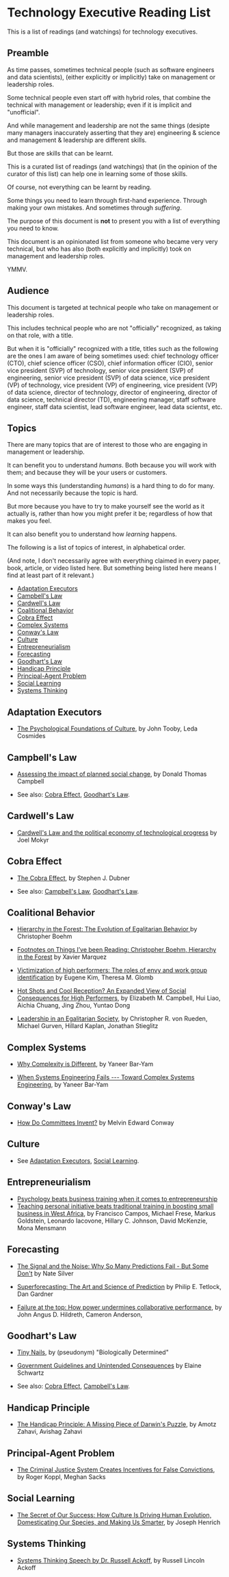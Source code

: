 # Technology Executive Reading List

This is a list of readings (and watchings) for technology executives.


## Preamble

As time passes, sometimes technical people (such as software engineers and data scientists),
(either explicitly or implicitly) take on management or leadership roles.

Some technical people even start off with hybrid roles, that combine the technical with
management or leadership; even if it is implicit and "unofficial".

And while management and leadership are not the same things (desipte many managers inaccurately
asserting that they are) engineering & science and management & leadership are different skills.

But those are skills that can be learnt.


This is a curated list of readings (and watchings) that (in the opinion of the curator of this list)
can help one in learning some of those skills.

Of course, not everything can be learnt by reading.

Some things you need to learn through first-hand experience.
Through making your own mistakes.
And sometimes through *suffering*.


The purpose of this document is **not** to present you with a list of everything you need to know.

This document is an opinionated list from someone who became very very technical, but who has also
(both explicitly and implicitly) took on management and leadership roles.

YMMV.


## Audience

This document is targeted at technical people who take on management or leadership roles.

This includes technical people who are not "officially" recognized, as taking on that role, with a title.

But when it is "officially" recognized with a title,
titles such as the following are the ones I am aware of being sometimes used:
chief technology officer (CTO),
chief science officer (CSO),
chief information officer (CIO),
senior vice president (SVP) of technology,
senior vice president (SVP) of engineering,
senior vice president (SVP) of data science,
vice president (VP) of technology,
vice president (VP) of engineering,
vice president (VP) of data science,
director of technology,
director of engineering,
director of data science,
technical director (TD),
engineering manager,
staff software engineer,
staff data scientist,
lead software engineer,
lead data scientst,
etc.


## Topics

There are many topics that are of interest to those who are engaging in management or leadership.

It can benefit you to understand *humans*.
Both because you will work with them;
and because they will be your users or customers.

In some ways this (understanding *humans*) is a hard thing to do for many.
And not necessarily because the topic is hard.

But more because you have to try to make yourself see the world as it actually is,
rather than how you might prefer it be; regardless of how that makes you feel.


It can also benefit you to understand how *learning* happens.


The following is a list of topics of interest, in alphabetical order.

(And note, I don't necessarily agree with everything claimed in every paper, book, article, or video listed here.
But something being listed here means I find at least part of it relevant.)

* [Adaptation Executors](#adaptation-executors)
* [Campbell's Law](#campbells-law)
* [Cardwell's Law](#cardwells-law)
* [Coalitional Behavior](#coalitional-behavior)
* [Cobra Effect](#cobra-effect)
* [Complex Systems](#complex-systems)
* [Conway's Law](#conways-law)
* [Culture](#culture)
* [Entrepreneurialism](#entrepreneurialism)
* [Forecasting](#forecasting)
* [Goodhart's Law](#goodharts-law)
* [Handicap Principle](#handicap-principle)
* [Principal-Agent Problem](#principal-agent-problem)
* [Social Learning](#social-learning)
* [Systems Thinking](#systems-thinking)


## Adaptation Executors

* [The Psychological Foundations of Culture](http://www.cep.ucsb.edu/papers/pfc92.pdf),
  by John Tooby, Leda Cosmides


## Campbell's Law

* [Assessing the impact of planned social change](https://dx.doi.org/10.1016%2F0149-7189%2879%2990048-X),
  by Donald Thomas Campbell

* See also:
  [Cobra Effect](#cobra-effect),
  [Goodhart's Law](#goodharts-law).


## Cardwell's Law

* [Cardwell's Law and the political economy of technological progress](http://www.sciencedirect.com/science/article/pii/0048733394010064)
  by Joel Mokyr


## Cobra Effect

* [The Cobra Effect](http://freakonomics.com/podcast/the-cobra-effect-a-new-freakonomics-radio-podcast/),
  by Stephen J. Dubner

* See also:
  [Campbell's Law](#campbells-law),
  [Goodhart's Law](#goodharts-law).

## Coalitional Behavior

* [Hierarchy in the Forest: The Evolution of Egalitarian Behavior ](http://www.goodreads.com/book/show/2131522.Hierarchy_in_the_Forest)
  by Christopher Boehm

* [Footnotes on Things I’ve been Reading: Christopher Boehm, Hierarchy in the Forest](http://abandonedfootnotes.blogspot.com/2010/07/footnotes-on-things-ive-been-reading_21.html)
  by Xavier Marquez

* [Victimization of high performers: The roles of envy and work group identification](http://psycnet.apa.org/journals/apl/99/4/619/)
  by Eugene Kim, Theresa M. Glomb

* [Hot Shots and Cool Reception? An Expanded View of Social Consequences for High Performers](http://psycnet.apa.org/psycinfo/2017-06323-001/),
  by Elizabeth M. Campbell, Hui Liao, Aichia Chuang, Jing Zhou, Yuntao Dong

* [Leadership in an Egalitarian Society](https://www.ncbi.nlm.nih.gov/pmc/articles/PMC4258461/),
  by Christopher R. von Rueden, Michael Gurven, Hillard Kaplan, Jonathan Stieglitz


## Complex Systems

* [Why Complexity is Different](https://mystudentvoices.com/why-complexity-is-different-ecd498e0eccb),
  by Yaneer Bar-Yam

* [When Systems Engineering Fails --- Toward Complex Systems Engineering](http://necsi.edu/research/engineering/engineerfail.html),
  by Yaneer Bar-Yam


## Conway's Law

* [How Do Committees Invent?](http://www.melconway.com/Home/Committees_Paper.html)
  by Melvin Edward Conway


## Culture

* See
  [Adaptation Executors](#adaptation-executors),
  [Social Learning](#social-learning).


## Entrepreneurialism

* [Psychology beats business training when it comes to entrepreneurship](https://www.economist.com/news/business/21729454-among-small-business-owners-togo-least-psychology-beats-business-training-when-it-comes)
* [Teaching personal initiative beats traditional training in boosting small business in West Africa](http://science.sciencemag.org/content/357/6357/1287),
  by Francisco Campos,
     Michael Frese,
     Markus Goldstein,
     Leonardo Iacovone,
     Hillary C. Johnson,
     David McKenzie,
     Mona Mensmann


## Forecasting

* [The Signal and the Noise: Why So Many Predictions Fail - But Some Don't](http://www.goodreads.com/book/show/13588394-the-signal-and-the-noise)
  by Nate Silver

* [Superforecasting: The Art and Science of Prediction](http://www.goodreads.com/book/show/23995360-superforecasting)
  by Philip E. Tetlock, Dan Gardner

* [Failure at the top: How power undermines collaborative performance](http://psycnet.apa.org/doi/10.1037/pspi0000045),
  by John Angus D. Hildreth, Cameron Anderson,


## Goodhart's Law

* [Tiny Nails](http://biologicallydetermined.blogspot.com/2013/06/tiny-nails.html),
  by (pseudonym) "Biologically Determined"

* [Government Guidelines and Unintended Consequences](http://econlife.com/2012/04/government-guidelines-and-unintended-consequences/)
  by Elaine Schwartz

* See also:
  [Cobra Effect](#cobra-effect),
  [Campbell's Law](#campbells-law).


## Handicap Principle

* [The Handicap Principle: A Missing Piece of Darwin's Puzzle](http://www.goodreads.com/book/show/885547.The_Handicap_Principle),
  by  Amotz Zahavi, Avishag Zahavi


## Principal-Agent Problem

* [The Criminal Justice System Creates Incentives for False Convictions](http://dx.doi.org/10.1080/0731129X.2013.817070),
  by Roger Koppl, Meghan Sacks


## Social Learning

* [The Secret of Our Success: How Culture Is Driving Human Evolution, Domesticating Our Species, and Making Us Smarter](http://www.goodreads.com/book/show/25761655-the-secret-of-our-success),
  by Joseph Henrich


## Systems Thinking

* [Systems Thinking Speech by Dr. Russell Ackoff](https://www.youtube.com/watch?v=EbLh7rZ3rhU),
  by Russell Lincoln Ackoff
